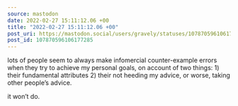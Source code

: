 ```yaml
---
source: mastodon
date: 2022-02-27 15:11:12.06 +00
title: "2022-02-27 15:11:12.06 +00"
post_uri: https://mastodon.social/users/gravely/statuses/107870596106177285
post_id: 107870596106177285
---
```

lots of people seem to always make infomercial counter-example errors when they try to achieve my personal goals, on account of two things: 1) their fundamental attributes 2) their not heeding my advice, or worse, taking other people’s advice.

it won’t do.


